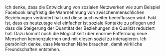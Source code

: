 Ich denke, dass die Entwicklung von sozialen Netzwerken wie zum Beispiel Facebook langfristig die Wahrnehmung von zwischenmenschlichen Beziehungen verändert hat und diese auch weiter beeinflussen wird. Fakt ist, dass es heutzutage viel einfacher ist soziale Kontakte zu pflegen und dass die Steigerung der Quantität der Beziehungen die Qualität reduziert hat.
Dazu kommt noch die Möglichkeit über enorme Entfernung neue Menschen kennenzulernen und mit diesen sozial zu interagieren. Ich persönlich denke, dass Menschen Nähe brauchen, damit wirkliche Freundschaften entstehen. 

